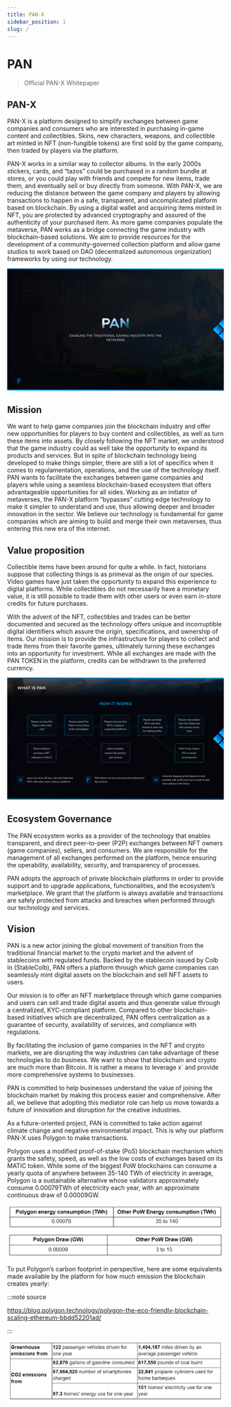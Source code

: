 ```yaml
---
title: PAN-X
sidebar_position: 1
slug: /
---
```


# PAN

>  Official PAN-X Whitepaper

## PAN-X

PAN-X is a platform designed to simplify exchanges between game companies and consumers who are interested in purchasing in-game content and collectibles. Skins, new characters, weapons, and collectible art minted in NFT (non-fungible tokens) are first sold by the game company, then traded by players via the platform. 

PAN-X works in a similar way to collector albums. In the early 2000s stickers, cards, and “tazos” could be purchased in a random bundle at stores, or you could play with friends and compete for new items, trade them, and eventually sell or buy directly from someone. 
With PAN-X, we are reducing the distance between the game company and players by allowing transactions to happen in a safe, transparent, and uncomplicated platform based on blockchain. By using a digital wallet and acquiring items minted in NFT, you are protected by advanced cryptography and assured of the authenticity of your purchased item.
As more game companies populate the metaverse, PAN works as a bridge connecting the game industry with blockchain-based solutions. We aim to provide resources for the development of a community-governed collection platform and allow game studios to work based on DAO (decentralized autonomous organization) frameworks by using our technology.

![PAN](/img/COVER.png)

## Mission

We want to help game companies join the blockchain industry and offer new opportunities for players to buy content and collectibles, as well as turn these items into assets. By closely following the NFT market, we understood that the game industry could as well take the opportunity to expand its products and services.
But in spite of blockchain technology being developed to make things simpler, there are still a lot of specifics when it comes to regulamentation, operations, and the use of the technology itself. PAN wants to facilitate the exchanges between game companies and players while using a seamless blockchain-based ecosystem that offers advantageable opportunities for all sides.
Working as an initiator of metaverses, the PAN-X platform “bypasses” cutting edge technology to make it simpler to understand and use, thus allowing deeper and broader innovation in the sector. We believe our technology is fundamental for game companies which are aiming to build and merge their own metaverses, thus entering this new era of the internet.

## Value proposition

Collectible items have been around for quite a while. In fact, historians suppose that collecting things is as primeval as the origin of our species. Video games have just taken the opportunity to expand this experience to digital platforms. While collectibles do not necessarily have a monetary value, it is still possible to trade them with other users or even earn in-store credits for future purchases.

With the advent of the NFT, collectibles and trades can be better documented and secured as the technology offers unique and incorruptible digital identifiers which assure the origin, specifications, and ownership of items. Our mission is to provide the infrastructure for players to collect and trade items from their favorite games, ultimately turning these exchanges into an opportunity for investment. While all exchanges are made with the PAN TOKEN in the platform, credits can be withdrawn to the preferred currency.

![PAN](/img/value.png)

## Ecosystem Governance

The PAN ecosystem works as a provider of the technology that enables transparent, and direct peer-to-peer (P2P) exchanges between NFT owners (game companies), sellers, and consumers. We are responsible for the management of all exchanges performed on the platform, hence ensuring the operability, availability, security, and transparency of processes. 

PAN adopts the approach of private blockchain platforms in order to provide support and to upgrade applications, functionalities, and the ecosystem’s marketplace. We grant that the platform is always available and transactions are safely protected from attacks and breaches when performed through our technology and services.

## Vision

PAN is a new actor joining the global movement of transition from the traditional financial market to the crypto market and the advent of stablecoins with regulated funds. Backed by the stablecoin issued by Colb In (StableColb), PAN offers a platform through which game companies can seamlessly mint digital assets on the blockchain and sell NFT assets to users.

Our mission is to offer an NFT marketplace through which game companies and users can sell and trade digital assets and thus generate value through a centralized, KYC-compliant platform. Compared to other blockchain-based initiatives which are decentralized, PAN offers centralization as a guarantee of security, availability of services, and compliance with regulations. 

By facilitating the inclusion of game companies in the NFT and crypto markets, we are disrupting the way industries can take advantage of these technologies to do business. We want to show that blockchain and crypto are much more than Bitcoin. It is rather a means to leverage x` and provide more comprehensive systems to businesses.

PAN is committed to help businesses understand the value of joining the blockchain market by making this process easier and comprehensive. After all, we believe that adopting this mediator role can help us move towards a future of innovation and disruption for the creative industries. 

As a future-oriented project, PAN is committed to take action against climate change and negative environmental impact. This is why our platform PAN-X uses Polygon to make transactions. 

Polygon uses a modified proof-of-stake (PoS) blockchain mechanism which grants the safety, speed, as well as the low costs of exchanges based on its MATIC token. While some of the biggest PoW blockchains can consume a yearly quota of anywhere between 35-140 TWh of electricity in average, Polygon is a sustainable alternative whose validators approximately consume 0.00079TWh of electricity each year, with an approximate continuous draw of 0.00009GW.

![PAN](/img/grap1.png)

To put Polygon’s carbon footprint in perspective, here are some equivalents made available by the platform for how much emission the blockchain creates yearly:

:::note source

https://blog.polygon.technology/polygon-the-eco-friendly-blockchain-scaling-ethereum-bbdd52201ad/ 

:::

![PAN](/img/grap2.png)